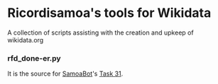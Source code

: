# Ricordisamoa's tools for Wikidata

A collection of scripts assisting with the creation and upkeep of wikidata.org

### rfd_done-er.py

It is the source for <a href="//www.wikidata.org/wiki/User:SamoaBot">SamoaBot</a>'s <a href="//www.wikidata.org/wiki/Wikidata:Requests_for_permissions/Bot/SamoaBot_31">Task 31</a>.
